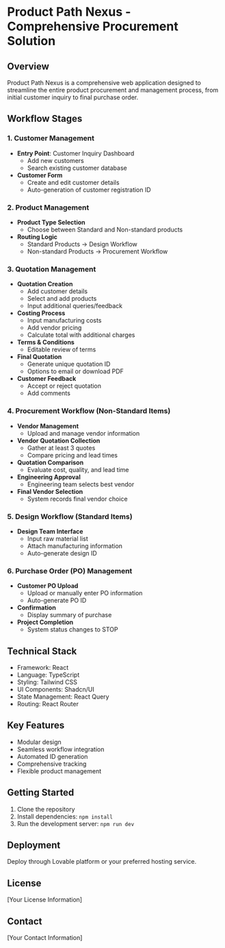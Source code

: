 
# Product Path Nexus - Comprehensive Procurement Solution

## Overview
Product Path Nexus is a comprehensive web application designed to streamline the entire product procurement and management process, from initial customer inquiry to final purchase order.

## Workflow Stages

### 1. Customer Management
- **Entry Point**: Customer Inquiry Dashboard
  - Add new customers
  - Search existing customer database
- **Customer Form**
  - Create and edit customer details
  - Auto-generation of customer registration ID

### 2. Product Management
- **Product Type Selection**
  - Choose between Standard and Non-standard products
- **Routing Logic**
  - Standard Products → Design Workflow
  - Non-standard Products → Procurement Workflow

### 3. Quotation Management
- **Quotation Creation**
  - Add customer details
  - Select and add products
  - Input additional queries/feedback
- **Costing Process**
  - Input manufacturing costs
  - Add vendor pricing
  - Calculate total with additional charges
- **Terms & Conditions**
  - Editable review of terms
- **Final Quotation**
  - Generate unique quotation ID
  - Options to email or download PDF
- **Customer Feedback**
  - Accept or reject quotation
  - Add comments

### 4. Procurement Workflow (Non-Standard Items)
- **Vendor Management**
  - Upload and manage vendor information
- **Vendor Quotation Collection**
  - Gather at least 3 quotes
  - Compare pricing and lead times
- **Quotation Comparison**
  - Evaluate cost, quality, and lead time
- **Engineering Approval**
  - Engineering team selects best vendor
- **Final Vendor Selection**
  - System records final vendor choice

### 5. Design Workflow (Standard Items)
- **Design Team Interface**
  - Input raw material list
  - Attach manufacturing information
  - Auto-generate design ID

### 6. Purchase Order (PO) Management
- **Customer PO Upload**
  - Upload or manually enter PO information
  - Auto-generate PO ID
- **Confirmation**
  - Display summary of purchase
- **Project Completion**
  - System status changes to STOP

## Technical Stack
- Framework: React
- Language: TypeScript
- Styling: Tailwind CSS
- UI Components: Shadcn/UI
- State Management: React Query
- Routing: React Router

## Key Features
- Modular design
- Seamless workflow integration
- Automated ID generation
- Comprehensive tracking
- Flexible product management

## Getting Started
1. Clone the repository
2. Install dependencies: `npm install`
3. Run the development server: `npm run dev`

## Deployment
Deploy through Lovable platform or your preferred hosting service.

## License
[Your License Information]

## Contact
[Your Contact Information]

